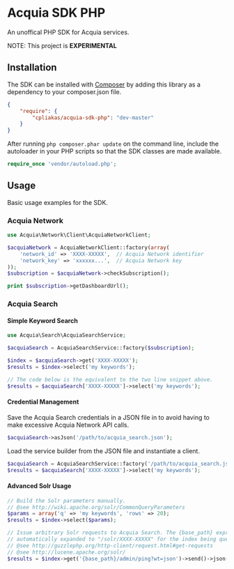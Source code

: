 # Acquia SDK PHP

An unoffical PHP SDK for Acquia services.

NOTE: This project is **EXPERIMENTAL**


## Installation

The SDK can be installed with [Composer](http://getcomposer.org) by adding this
library as a dependency to your composer.json file.

```json
{
    "require": {
        "cpliakas/acquia-sdk-php": "dev-master"
    }
}
```

After running `php composer.phar update` on the command line, include the
autoloader in your PHP scripts so that the SDK classes are made available.

```php
require_once 'vendor/autoload.php';
```

## Usage

Basic usage examples for the SDK.

### Acquia Network

```php
use Acquia\Network\Client\AcquiaNetworkClient;

$acquiaNetwork = AcquiaNetworkClient::factory(array(
    'network_id' => 'XXXX-XXXXX',  // Acquia Network identifier
    'network_key' => 'xxxxxx...',  // Acquia Network key
));
$subscription = $acquiaNetwork->checkSubscription();

print $subscription->getDashboardUrl();
```

### Acquia Search

#### Simple Keyword Search

```php
use Acquia\Search\AcquiaSearchService;

$acquiaSearch = AcquiaSearchService::factory($subscription);

$index = $acquiaSearch->get('XXXX-XXXXX');
$results = $index->select('my keywords');

// The code below is the equivalent to the two line snippet above.
$results = $acquiaSearch['XXXX-XXXXX']->select('my keywords');
```

#### Credential Management

Save the Acquia Search credentials in a JSON file in to avoid having to make
excessive Acquia Network API calls.

```php
$acquiaSearch->asJson('/path/to/acquia_search.json');
```

Load the service builder from the JSON file and instantiate a client.

```php
$acquiaSearch = AcquiaSearchService::factory('/path/to/acquia_search.json');
$results = $acquiaSearch['XXXX-XXXXX']->select('my keywords');
```

#### Advanced Solr Usage

```php
// Build the Solr parameters manually.
// @see http://wiki.apache.org/solr/CommonQueryParameters
$params = array('q' => 'my keywords', 'rows' => 20);
$results = $index->select($params);

// Issue arbitrary Solr requests to Acquia Search. The {base_path} expression is
// automatically expanded to "/solr/XXXX-XXXXX" for the index being queried.
// @see http://guzzlephp.org/http-client/request.html#get-requests
// @see http://lucene.apache.org/solr/
$results = $index->get('{base_path}/admin/ping?wt=json')->send()->json();
```
